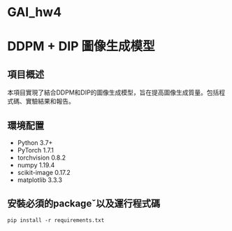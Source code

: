 # GAI_hw4

# DDPM + DIP 圖像生成模型

## 項目概述
本項目實現了結合DDPM和DIP的圖像生成模型，旨在提高圖像生成質量。包括程式碼、實驗結果和報告。

## 環境配置
- Python 3.7+
- PyTorch 1.7.1
- torchvision 0.8.2
- numpy 1.19.4
- scikit-image 0.17.2
- matplotlib 3.3.3

## 安裝必須的packageˇ以及運行程式碼
```pip install -r requirements.txt```
